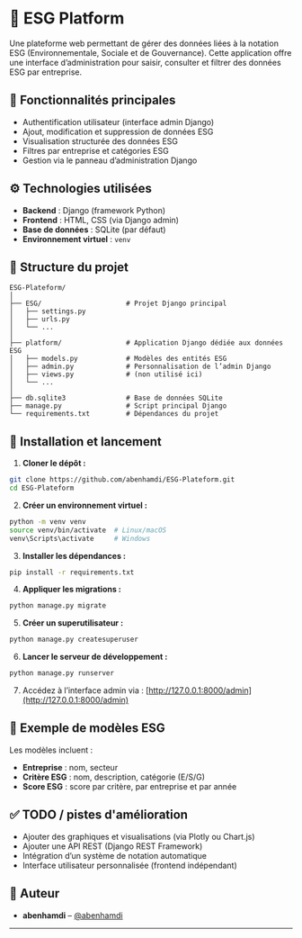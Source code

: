 # 🌱 ESG Platform

Une plateforme web permettant de gérer des données liées à la notation ESG (Environnementale, Sociale et de Gouvernance). Cette application offre une interface d’administration pour saisir, consulter et filtrer des données ESG par entreprise.

## 🧩 Fonctionnalités principales

* Authentification utilisateur (interface admin Django)
* Ajout, modification et suppression de données ESG
* Visualisation structurée des données ESG
* Filtres par entreprise et catégories ESG
* Gestion via le panneau d’administration Django

## ⚙️ Technologies utilisées

* **Backend** : Django (framework Python)
* **Frontend** : HTML, CSS (via Django admin)
* **Base de données** : SQLite (par défaut)
* **Environnement virtuel** : `venv`

## 📁 Structure du projet

```
ESG-Plateform/
│
├── ESG/                     # Projet Django principal
│   ├── settings.py
│   ├── urls.py
│   └── ...
│
├── platform/                # Application Django dédiée aux données ESG
│   ├── models.py            # Modèles des entités ESG
│   ├── admin.py             # Personnalisation de l’admin Django
│   ├── views.py             # (non utilisé ici)
│   └── ...
│
├── db.sqlite3               # Base de données SQLite
├── manage.py                # Script principal Django
└── requirements.txt         # Dépendances du projet
```

## 🚀 Installation et lancement

1. **Cloner le dépôt :**

```bash
git clone https://github.com/abenhamdi/ESG-Plateform.git
cd ESG-Plateform
```

2. **Créer un environnement virtuel :**

```bash
python -m venv venv
source venv/bin/activate  # Linux/macOS
venv\Scripts\activate     # Windows
```

3. **Installer les dépendances :**

```bash
pip install -r requirements.txt
```

4. **Appliquer les migrations :**

```bash
python manage.py migrate
```

5. **Créer un superutilisateur :**

```bash
python manage.py createsuperuser
```

6. **Lancer le serveur de développement :**

```bash
python manage.py runserver
```

7. Accédez à l’interface admin via :
   [http://127.0.0.1:8000/admin](http://127.0.0.1:8000/admin)

## 🧾 Exemple de modèles ESG

Les modèles incluent :

* **Entreprise** : nom, secteur
* **Critère ESG** : nom, description, catégorie (E/S/G)
* **Score ESG** : score par critère, par entreprise et par année

## ✅ TODO / pistes d'amélioration

* Ajouter des graphiques et visualisations (via Plotly ou Chart.js)
* Ajouter une API REST (Django REST Framework)
* Intégration d’un système de notation automatique
* Interface utilisateur personnalisée (frontend indépendant)

## 👤 Auteur

* **abenhamdi** – [@abenhamdi](https://github.com/abenhamdi)

---
